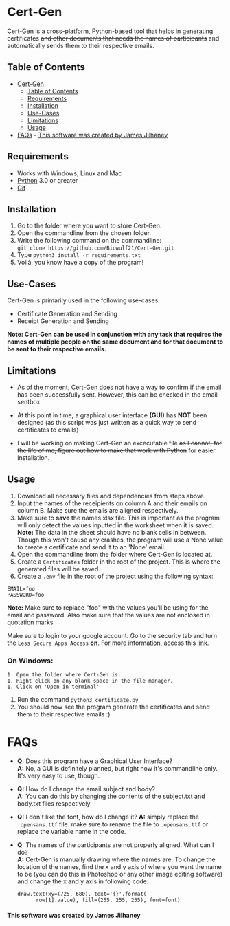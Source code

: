 # Cert-Gen

Cert-Gen is a cross-platform, Python-based tool that helps in generating certificates ~~and other documents that needs the names of participants~~ and automatically sends them to their respective emails.

## Table of Contents

- [Cert-Gen](#cert-gen)
  - [Table of Contents](#table-of-contents)
  - [Requirements](#requirements)
  - [Installation](#installation)
  - [Use-Cases](#use-cases)
  - [Limitations](#limitations)
  - [Usage](#usage)
- [FAQs](#faqs) - [This software was created by James Jilhaney](#this-software-was-created-by-james-jilhaney)

## Requirements

- Works with Windows, Linux and Mac
- [Python](https://www.python.org/downloads/) 3.0 or greater
- [Git](https://git-scm.com/downloads)

## Installation

1. Go to the folder where you want to store Cert-Gen.
1. Open the commandline from the chosen folder.
1. Write the following command on the commandline:<br/> `git clone https://github.com/Biowulf21/Cert-Gen.git`
1. Type `python3 install -r requirements.txt`
1. Voilà, you know have a copy of the program!

## Use-Cases

Cert-Gen is primarily used in the following use-cases:

- Certificate Generation and Sending
- Receipt Generation and Sending

**Note: Cert-Gen can be used in conjunction with any task that requires the names of multiple people on the same document and for that document to be sent to their respective emails.**

## Limitations

- As of the moment, Cert-Gen does not have a way to confirm if the email has been successfully sent. However, this can be checked in the email sentbox.
- At this point in time, a graphical user interface **(GUI)** has **NOT** been designed (as this script was just written as a quick way to send certificates to emails)

- I will be working on making Cert-Gen an excecutable file ~~as I cannot, for the life of me, figure out how to make that work with Python~~ for easier installation.

## Usage

1. Download all necessary files and dependencies from steps above.
1. Input the names of the receipients on column A and their emails on column B. Make sure the emails are aligned respectively.
1. Make sure to **save** the names.xlsx file. This is important as the program will only detect the values inputted in the worksheet when it is saved.
   **Note:** The data in the sheet should have no blank cells in between. Though this won't cause any crashes, the program will use a None value to create a certificate and send it to an 'None' email.
1. Open the commandline from the folder where Cert-Gen is located at.
1. Create a `Certificates` folder in the root of the project. This is where the generated files will be saved.
1. Create a `.env` file in the root of the project using the following syntax:

```
EMAIL=foo
PASSWORD=foo
```

**Note:** Make sure to replace "foo" with the values you'll be using for the email and password. Also make sure that the values are not enclosed in quotation marks.

Make sure to login to your google account. Go to the security tab and turn the `Less Secure Apps Access` **on**. For more information, access this [link](https://support.google.com/accounts/answer/6010255?hl=en).

### On Windows:

    1. Open the folder where Cert-Gen is.
    1. Right click on any blank space in the file manager.
    1. Click on 'Open in terminal'

1. Run the command `python3 certificate.py`
1. You should now see the program generate the certificates and send them to their respective emails :)

# FAQs

- **Q:** Does this program have a Graphical User Interface? <br/>
  **A:** No, a GUI is definitely planned, but right now it's commandline only. It's very easy to use, though.

- **Q:** How do I change the email subject and body?  
  **A:** You can do this by changing the contents of the subject.txt and body.txt files respectively
- **Q:** I don't like the font, how do I change it?
  **A:** simply replace the `.opensans.ttf` file. make sure to rename the file to `.opensans.ttf` or replace the variable name in the code.

- **Q:** The names of the participants are not properly aligned. What can I do?  
  **A:** Cert-Gen is manually drawing where the names are. To change the location of the names, find the x and y axis of where you want the name to be (you can do this in Photoshop or any other image editing software) and change the x and y axis in following code:

  ```
  draw.text(xy=(725, 680), text='{}'.format(
        row[1].value), fill=(255, 255, 255), font=font)
  ```

#### This software was created by James Jilhaney
